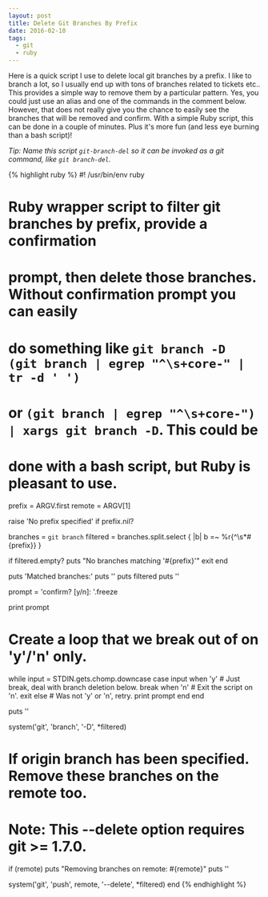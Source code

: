 ```yaml
---
layout: post
title: Delete Git Branches By Prefix
date: 2016-02-10
tags:
  - git
  - ruby
---
```


Here is a quick script I use to delete local git branches by a prefix. I like to
branch a lot, so I usually end up with tons of branches related to tickets etc..
This provides a simple way to remove them by a particular pattern. Yes, you could
just use an alias and one of the commands in the comment below. However, that does not
really give you the chance to easily see the branches that will be removed and confirm.
With a simple Ruby script, this can be done in a couple of minutes. Plus it's more fun (and
less eye burning than a bash script)!

*Tip: Name this script `git-branch-del` so it can be invoked as a git command, like `git branch-del`.*

<!--more-->

{% highlight ruby %}
#! /usr/bin/env ruby

# Ruby wrapper script to filter git branches by prefix, provide a confirmation
# prompt, then delete those branches. Without confirmation prompt you can easily
# do something like `git branch -D (git branch | egrep "^\s+core-" | tr -d ' ')`
# or `(git branch | egrep "^\s+core-") | xargs git branch -D`. This could be
# done with a bash script, but Ruby is pleasant to use.

prefix = ARGV.first
remote = ARGV[1]

raise 'No prefix specified' if prefix.nil?

branches = `git branch`
filtered = branches.split.select { |b| b =~ %r{^\s*#{prefix}} }

if filtered.empty?
  puts "No branches matching '#{prefix}'"
  exit
end

puts 'Matched branches:'
puts ''
puts filtered
puts ''

prompt = 'confirm? [y/n]: '.freeze

print prompt

# Create a loop that we break out of on 'y'/'n' only.
while input = STDIN.gets.chomp.downcase
  case input
  when 'y'
    # Just break, deal with branch deletion below.
    break
  when 'n'
    # Exit the script on 'n'.
    exit
  else
    # Was not 'y' or 'n', retry.
    print prompt
  end
end

puts ''

system('git', 'branch', '-D', *filtered)

# If origin branch has been specified. Remove these branches on the remote too.
# Note: This --delete option requires git >= 1.7.0.
if (remote)
  puts "Removing branches on remote: #{remote}"
  puts ''

  system('git', 'push', remote, '--delete', *filtered)
end
{% endhighlight %}